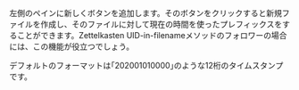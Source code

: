 左側のペインに新しくボタンを追加します。そのボタンをクリックすると新規ファイルを作成し、そのファイルに対して現在の時間を使ったプレフィックスをすることができます。Zettelkasten UID-in-filenameメソッドのフォロワーの場合には、この機能が役立つでしょう。

デフォルトのフォーマットは｢202001010000｣のような12桁のタイムスタンプです。